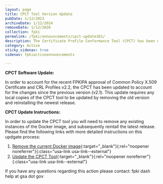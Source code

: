 ```yaml
---
layout: page
title: CPCT Tool Version Update
pubDate: 1/12/2023
archiveDate: 1/12/2024
removeDate: 1/12/2026
collection: fpki
permalink: /fpki/announcements/cpct-update101/
description: The Certificate Profile Conformance Tool (CPCT) has been updated to account for Common Profiles v2.2.
category: Active
sticky_sidenav: true
sidenav: fpkiactiveannouncements
      
---
```


**CPCT Software Update:**

In order to account for the recent FPKIPA approval of Common Policy X.509 Certificate and CRL Profiles v2.2, the CPCT has been updated to account for the changes since the previous version (v2.1).  This update requires any local copies of the CPCT tool to be updated by removing the old version and reinstalling the newest release.

**CPCT Update Instructions:**

In order to update the CPCT tool you will need to remove any existing instances of the Docker image, and subsequently reintall the latest release.  Please find the following links with more detailed instructions on this updgate process:
1. [Remove the current Docker image](https://github.com/GSA/cpct-tool/wiki/Removing-Docker-Images){:target="_blank"}{:rel="noopener noreferrer"}{:class="usa-link usa-link--external"} 
2. [Update the CPCT Tool](https://github.com/GSA/cpct-tool/wiki/Updating-the-CPCT-Tool){:target="_blank"}{:rel="noopener noreferrer"}{:class="usa-link usa-link--external"} 

If you have any questions regarding this action please contact:
fpki dash help at gsa dot gov
